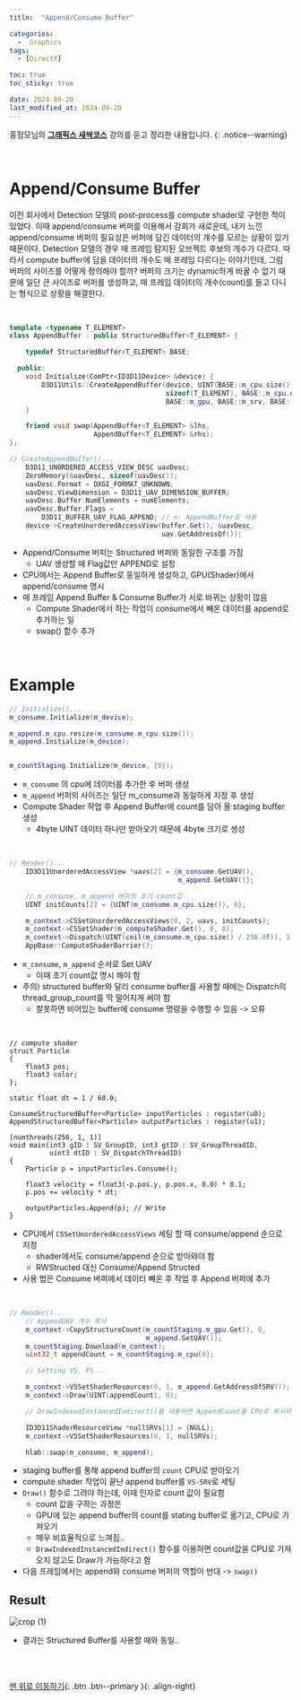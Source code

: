 ```yaml
---
title:  "Append/Consume Buffer" 

categories:
  -  Graphics
tags:
  - [DirectX]

toc: true
toc_sticky: true

date: 2024-09-20
last_modified_at: 2024-09-20
---
```



홍정모님의 **[그래픽스 새싹코스](https://honglab.co.kr/)** 강의를 듣고 정리한 내용입니다.
{: .notice--warning}

<br>

# Append/Consume Buffer

이전 회사에서 Detection 모델의 post-process를 compute shader로 구현한 적이 있었다. 이때 append/consume 버퍼를 이용해서 감회가 새로운데, 내가 느낀 append/consume 버퍼의 필요성은 버퍼에 담긴 데이터의 개수를 모르는 상황이 있기 때문이다. Detection 모델의 경우 매 프레임 탐지된 오브젝트 후보의 개수가 다르다. 따라서 compute buffer에 담을 데이터의 개수도 매 프레임 다르다는 이야기인데, 그럼 버퍼의 사이즈를 어떻게 정의해야 할까? 버퍼의 크기는 dynamic하게 바꿀 수 없기 때문에 일단 큰 사이즈로 버퍼를 생성하고, 매 프레임 데이터의 개수(count)를 들고 다니는 형식으로 상황을 해결한다.

<br>

``` c++
template <typename T_ELEMENT>
class AppendBuffer : public StructuredBuffer<T_ELEMENT> {

    typedef StructuredBuffer<T_ELEMENT> BASE;

  public:
    void Initialize(ComPtr<ID3D11Device> &device) {
        D3D11Utils::CreateAppendBuffer(device, UINT(BASE::m_cpu.size()),
                                       sizeof(T_ELEMENT), BASE::m_cpu.data(),
                                       BASE::m_gpu, BASE::m_srv, BASE::m_uav);
    }

    friend void swap(AppendBuffer<T_ELEMENT> &lhs,
                     AppendBuffer<T_ELEMENT> &rhs);
};

// CreateAppendBuffer()...
    D3D11_UNORDERED_ACCESS_VIEW_DESC uavDesc;
    ZeroMemory(&uavDesc, sizeof(uavDesc));
    uavDesc.Format = DXGI_FORMAT_UNKNOWN;
    uavDesc.ViewDimension = D3D11_UAV_DIMENSION_BUFFER;
    uavDesc.Buffer.NumElements = numElements;
    uavDesc.Buffer.Flags =
        D3D11_BUFFER_UAV_FLAG_APPEND; // <- AppendBuffer로 사용
    device->CreateUnorderedAccessView(buffer.Get(), &uavDesc,
                                      uav.GetAddressOf());
```

- Append/Consume 버퍼는 Structured 버퍼와 동일한 구조를 가짐
    - UAV 생성할 때 Flag값만 APPEND로 설정
- CPU에서는 Append Buffer로 동일하게 생성하고, GPU(Shader)에서 append/consume 명시
- 매 프레임 Append Buffer & Consume Buffer가 서로 바뀌는 상황이 많음
    - Compute Shader에서 하는 작업이 consume에서 빼온 데이터를 append로 추가하는 일
    - swap() 함수 추가

<br>

# Example

``` c++
// Initialize()...
m_consume.Initialize(m_device);

m_append.m_cpu.resize(m_consume.m_cpu.size());
m_append.Initialize(m_device);


m_countStaging.Initialize(m_device, {0});
```

- `m_consume` 의 cpu에 데이터를 추가한 후 버퍼 생성
- `m_append` 버퍼의 사이즈는 일단 m_consume과 동일하게 지정 후 생성
- Compute Shader 작업 후 Append Buffer에 count를 담아 올 staging buffer 생성
     - 4byte UINT 데이터 하나만 받아오기 때문에 4byte 크기로 생성

<br>

``` c++
// Render()...
    ID3D11UnorderedAccessView *uavs[2] = {m_consume.GetUAV(),
                                          m_append.GetUAV()};

    // m_consume, m_append 버퍼의 초기 count값
    UINT initCounts[2] = {UINT(m_consume.m_cpu.size()), 0};

    m_context->CSSetUnorderedAccessViews(0, 2, uavs, initCounts);
    m_context->CSSetShader(m_computeShader.Get(), 0, 0);
    m_context->Dispatch(UINT(ceil(m_consume.m_cpu.size() / 256.0f)), 1, 1);
    AppBase::ComputeShaderBarrier();
```

- `m_consume`, `m_append` 순서로 Set UAV
    - 이때 초기 count값 명시 해야 함
- 주의) structured buffer와 달리 consume buffer를 사용할 때에는 Dispatch의 thread_group_count를 딱 떨어지게 써야 함
    - 잘못하면 비어있는 buffer에 consume 명령을 수행할 수 있음 -> 오류

<br>

``` hlsl
// compute shader
struct Particle
{
    float3 pos;
    float3 color;
};

static float dt = 1 / 60.0;

ConsumeStructuredBuffer<Particle> inputParticles : register(u0);
AppendStructuredBuffer<Particle> outputParticles : register(u1);

[numthreads(256, 1, 1)]
void main(int3 gID : SV_GroupID, int3 gtID : SV_GroupThreadID,
          uint3 dtID : SV_DispatchThreadID)
{
    Particle p = inputParticles.Consume();
    
    float3 velocity = float3(-p.pos.y, p.pos.x, 0.0) * 0.1;
    p.pos += velocity * dt;
    
    outputParticles.Append(p); // Write
}
```

- CPU에서 `CSSetUnorderedAccessViews` 세팅 할 때 consume/append 순으로 지정
    - shader에서도 consume/append 순으로 받아와야 함
    - RWStructed 대신 Consume/Append Structed
- 사용 법은 Consume 버퍼에서 데이터 빼온 후 작업 후 Append 버퍼에 추가

<br>

``` c++
// Render()...
    // AppendUAV 개수 복사
    m_context->CopyStructureCount(m_countStaging.m_gpu.Get(), 0,
                                  m_append.GetUAV());
    m_countStaging.Download(m_context);
    uint32_t appendCount = m_countStaging.m_cpu[0];

    // Setting VS, PS...

    m_context->VSSetShaderResources(0, 1, m_append.GetAddressOfSRV());
    m_context->Draw(UINT(appendCount), 0);

    // DrawIndexedInstancedIndirect()를 사용하면 AppendCount를 CPU로 복사하지

    ID3D11ShaderResourceView *nullSRVs[1] = {NULL};
    m_context->VSSetShaderResources(0, 1, nullSRVs);

    hlab::swap(m_consume, m_append);
```

- staging buffer를 통해 append buffer의 `count` CPU로 받아오기
- compute shader 작업이 끝난 append buffer를 `VS-SRV`로 세팅
- `Draw()` 함수로 그려야 하는데, 이때 인자로 count 값이 필요함
    - count 값을 구하는 과정은
    - GPU에 있는 append buffer의 count를 stating buffer로 옮기고, CPU로 가져오기
    - 매우 비효율적으로 느껴짐..
    - `DrawIndexedInstancedIndirect()` 함수를 이용하면 count값을 CPU로 가져오지 않고도 Draw가 가능하다고 함
- 다음 프레임에서는 append와 consume 버퍼의 역할이 반대 -> `swap()`


## Result

![crop (1)](https://github.com/user-attachments/assets/621028ee-3003-49b1-b432-c143376968fb)

- 결과는 Structured Buffer를 사용할 때와 동일..

<br>
<br>


[맨 위로 이동하기](#){: .btn .btn--primary }{: .align-right}